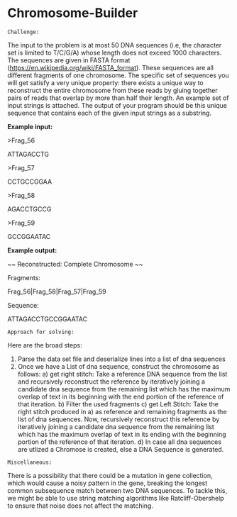 # Chromosome-Builder

~~~~~~~~~~
Challenge:
~~~~~~~~~~

The input to the problem is at most 50 DNA sequences (i.e, the character
set is limited to T/C/G/A) whose length does not exceed 1000 
characters. The sequences are given in FASTA 
format (https://en.wikipedia.org/wiki/FASTA_format). These sequences 
are all different fragments of one chromosome.
The specific set of sequences you will get satisfy a very unique 
property:  there exists a unique way to reconstruct the entire 
chromosome from these reads by gluing together pairs of reads that 
overlap by more than half their length. An example set of input strings 
is attached.
The output of your program should be this unique sequence that contains 
each of the given input strings as a substring.


**Example input:**

\>Frag_56 

ATTAGACCTG
 
 
\>Frag_57
 
CCTGCCGGAA
 
 
\>Frag_58
 
AGACCTGCCG
 
 
\>Frag_59
 
GCCGGAATAC 


**Example output:**

~~ Reconstructed: Complete Chromosome ~~

Fragments:

Frag_56|Frag_58|Frag_57|Frag_59

Sequence:

ATTAGACCTGCCGGAATAC
  
~~~~~~~~~~~~~~~~~~~~~~~~~~
Approach for solving:
~~~~~~~~~~~~~~~~~~~~~~~~~~

Here are the broad steps:
  
1) Parse the data set file and deserialize lines into a list of dna sequences
2) Once we have a List of dna sequence, construct the chromosome as follows:
    a) get right stitch: 
       Take a reference DNA sequence from the list and recursively 
       reconstruct the reference by iteratively joining a candidate dna 
       sequence from the remaining list which has the maximum overlap of 
       text in its beginning with the end portion of the reference of that iteration.
    b) Filter the used fragments
    c) get Left Stitch:
       Take the right stitch produced in a) as reference and remaining
       fragments as the list of dna sequences. Now, recursively reconstruct 
       this reference by iteratively joining a candidate dna sequence 
       from the remaining list which has the maximum overlap of 
       text in its ending with the beginning portion of the reference of that iteration.
    d) In case all dna sequences are utlized a Chromose is created, else
       a DNA Sequence is generated.

~~~~~~~~~~~~~~~~
Miscellaneous:
~~~~~~~~~~~~~~~~
There is a possibility that there could be a mutation in gene collection,
which would cause a noisy pattern in the gene, breaking the longest 
common subsequence match between two DNA sequences. To tackle this,
we might be able to use string matching algorithms like Ratcliff-Obershelp
to ensure that noise does not affect the matching.
